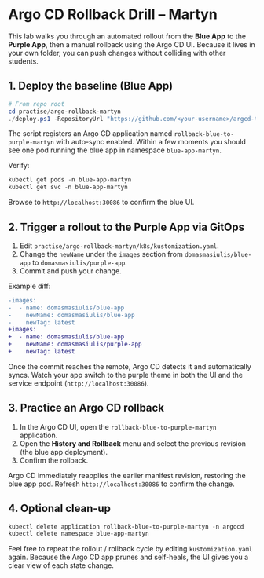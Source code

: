 # Argo CD Rollback Drill – Martyn

This lab walks you through an automated rollout from the **Blue App** to the **Purple App**, then a manual rollback using the Argo CD UI. Because it lives in your own folder, you can push changes without colliding with other students.

## 1. Deploy the baseline (Blue App)

```powershell
# From repo root
cd practise/argo-rollback-martyn
./deploy.ps1 -RepositoryUrl "https://github.com/<your-username>/argcd-test" -Revision main
```

The script registers an Argo CD application named `rollback-blue-to-purple-martyn` with auto-sync enabled. Within a few moments you should see one pod running the blue app in namespace `blue-app-martyn`.

Verify:

```powershell
kubectl get pods -n blue-app-martyn
kubectl get svc -n blue-app-martyn
```

Browse to `http://localhost:30086` to confirm the blue UI.

## 2. Trigger a rollout to the Purple App via GitOps

1. Edit `practise/argo-rollback-martyn/k8s/kustomization.yaml`.
2. Change the `newName` under the `images` section from `domasmasiulis/blue-app` to `domasmasiulis/purple-app`.
3. Commit and push your change.

Example diff:

```diff
-images:
-  - name: domasmasiulis/blue-app
-    newName: domasmasiulis/blue-app
-    newTag: latest
+images:
+  - name: domasmasiulis/blue-app
+    newName: domasmasiulis/purple-app
+    newTag: latest
```

Once the commit reaches the remote, Argo CD detects it and automatically syncs. Watch your app switch to the purple theme in both the UI and the service endpoint (`http://localhost:30086`).

## 3. Practice an Argo CD rollback

1. In the Argo CD UI, open the `rollback-blue-to-purple-martyn` application.
2. Open the **History and Rollback** menu and select the previous revision (the blue app deployment).
3. Confirm the rollback.

Argo CD immediately reapplies the earlier manifest revision, restoring the blue app pod. Refresh `http://localhost:30086` to confirm the change.

## 4. Optional clean-up

```powershell
kubectl delete application rollback-blue-to-purple-martyn -n argocd
kubectl delete namespace blue-app-martyn
```

Feel free to repeat the rollout / rollback cycle by editing `kustomization.yaml` again. Because the Argo CD app prunes and self-heals, the UI gives you a clear view of each state change.
